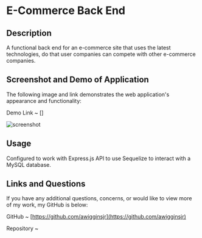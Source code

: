 # E-Commerce Back End

## Description

A functional back end for an e-commerce site that uses the latest technologies, do that user companies can compete with other e-commerce companies.

## Screenshot and Demo of Application

The following image and link demonstrates the web application's appearance and functionality:

Demo Link ~ []

![screenshot]()

## Usage

Configured to work with Express.js API to use Sequelize to interact with a MySQL database.

## Links and Questions

If you have any additional questions, concerns, or would like to view more of my work, my GitHub is below:

GitHub ~ [https://github.com/awigginsjr](https://github.com/awigginsjr)

Repository ~ []()
